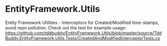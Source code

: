 # EntityFramework.Utils
Entity Framework Utilities - Interceptors for Created/Modified time-stamps, avoid repo pollution.
Check out the test for example usage: https://github.com/tddbuddy/EntityFramework.Utils/blob/master/source/TddBuddy.EntityFramework.Utils.Tests/CreatedAndModifiedInterceptorTests.cs
